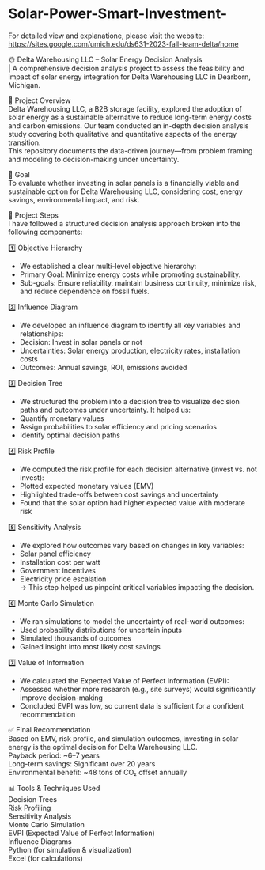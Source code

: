 # Solar-Power-Smart-Investment-
For detailed view and explanatione, please visit the website: https://sites.google.com/umich.edu/ds631-2023-fall-team-delta/home

🌞 Delta Warehousing LLC – Solar Energy Decision Analysis<br>
| A comprehensive decision analysis project to assess the feasibility and impact of solar energy integration for Delta Warehousing LLC in Dearborn, Michigan.

📘 Project Overview<br>
Delta Warehousing LLC, a B2B storage facility, explored the adoption of solar energy as a sustainable alternative to reduce long-term energy costs and carbon emissions. Our team conducted an in-depth decision analysis study covering both qualitative and quantitative aspects of the energy transition.<br>
This repository documents the data-driven journey—from problem framing and modeling to decision-making under uncertainty.

🚀 Goal<br>
To evaluate whether investing in solar panels is a financially viable and sustainable option for Delta Warehousing LLC, considering cost, energy savings, environmental impact, and risk.

📌 Project Steps<br>
I have followed a structured decision analysis approach broken into the following components:

1️⃣ Objective Hierarchy
- We established a clear multi-level objective hierarchy:
- Primary Goal: Minimize energy costs while promoting sustainability.
- Sub-goals: Ensure reliability, maintain business continuity, minimize risk, and reduce dependence on fossil fuels.

2️⃣ Influence Diagram
- We developed an influence diagram to identify all key variables and relationships:
- Decision: Invest in solar panels or not
- Uncertainties: Solar energy production, electricity rates, installation costs
- Outcomes: Annual savings, ROI, emissions avoided

3️⃣ Decision Tree
- We structured the problem into a decision tree to visualize decision paths and outcomes under uncertainty. It helped us:
- Quantify monetary values
- Assign probabilities to solar efficiency and pricing scenarios
- Identify optimal decision paths

4️⃣ Risk Profile
- We computed the risk profile for each decision alternative (invest vs. not invest):
- Plotted expected monetary values (EMV)
- Highlighted trade-offs between cost savings and uncertainty
- Found that the solar option had higher expected value with moderate risk

5️⃣ Sensitivity Analysis
- We explored how outcomes vary based on changes in key variables:
- Solar panel efficiency
- Installation cost per watt
- Government incentives
- Electricity price escalation<br>
→ This step helped us pinpoint critical variables impacting the decision.

6️⃣ Monte Carlo Simulation
- We ran simulations to model the uncertainty of real-world outcomes:
- Used probability distributions for uncertain inputs
- Simulated thousands of outcomes
- Gained insight into most likely cost savings

7️⃣ Value of Information
- We calculated the Expected Value of Perfect Information (EVPI):
- Assessed whether more research (e.g., site surveys) would significantly improve decision-making
- Concluded EVPI was low, so current data is sufficient for a confident recommendation

✅ Final Recommendation<br>
Based on EMV, risk profile, and simulation outcomes, investing in solar energy is the optimal decision for Delta Warehousing LLC.<br>
Payback period: ~6–7 years<br>
Long-term savings: Significant over 20 years<br>
Environmental benefit: ~48 tons of CO₂ offset annually<br>

📊 Tools & Techniques Used<br>
Decision Trees<br>
Risk Profiling<br>
Sensitivity Analysis<br>
Monte Carlo Simulation<br>
EVPI (Expected Value of Perfect Information)<br>
Influence Diagrams<br>
Python (for simulation & visualization)<br>
Excel (for calculations)<br>

